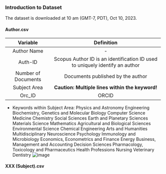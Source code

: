 ### Introduction to Dataset
The dataset is downloaded at 10 am (GMT-7, PDT), Oct 10, 2023.
#### Author.csv
|       Variable      |                                   Definition                                  |
|:-------------------:|:-----------------------------------------------------------------------------:|
| Author Name         | -                                                                             |
| Auth-ID             | Scopus Author ID is an identification ID used to uniquely identify an author |
| Number of Documents | Documents published by the author                                             |
| Subject Area        | **Caution: Multiple lines within the keyword!**                               |
| Orc_ID              | ORCID                                                                         |

* Keywords within Subject Area:
Physics and Astronomy
Engineering
Biochemistry, Genetics and Molecular Biology
Computer Science
Medicine
Chemistry
Social Sciences
Earth and Planetary Sciences
Materials Science
Mathematics
Agricultural and Biological Sciences
Environmental Science
Chemical Engineering
Arts and Humanities
Multidisciplinary
Neuroscience
Psychology
Immunology and Microbiology
Economics, Econometrics and Finance
Energy
Business, Management and Accounting
Decision Sciences
Pharmacology, Toxicology and Pharmaceutics
Health Professions
Nursing
Veterinary
Dentistry
![image](https://github.com/liziyue17/CE_263H/assets/48009017/79a7a372-29f8-4045-8979-611964d35d4d)
#### XXX (Subject).csv

